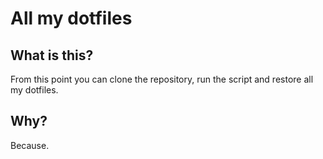 # All my dotfiles

## What is this?

From this point you can clone the repository, run the script and restore all my dotfiles.

## Why?

Because.
